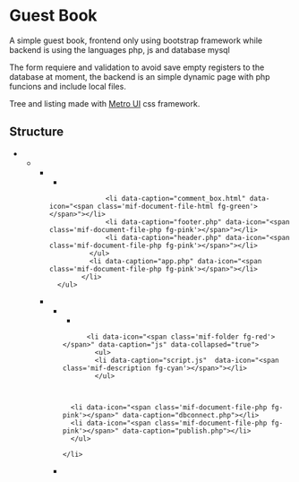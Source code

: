 <link rel="stylesheet" href="https://cdn.korzh.com/metroui/v4/css/metro-all.min.css">
<script src="https://cdn.korzh.com/metroui/v4.5.1/js/metro.min.js"></script>


<h1>Guest Book</h1>
<p>
A simple guest book, frontend only using bootstrap framework while backend is using the languages php, js and database mysql</p>
<p>The form requiere and validation to avoid save empty registers to the database at moment, the backend is an simple dynamic page with php funcions and include local files.</p>


<p>Tree and listing made with <a href="https://metroui.org.ua/treeview.html">Metro UI</a> css framework.</p>

<h2>Structure</h2>

<ul data-role="treeview">

  <li data-icon="<span class='mif-folder fg-red'></span>" data-caption="Render">
      <ul>           
<li data-caption="Components" data-collapsed="true">
              <ul>
                <li data-caption="css" data-icon="<span class='mif-folder fg-red'></span>" data-collapsed="true">
                  <ul>
                  <li data-caption="style.css" data-icon="<span class='mif-css3 fg-cyan'></span>"></li>
                  </ul>                      
                
                
                  <li data-caption="comment_box.html" data-icon="<span class='mif-document-file-html fg-green'></span>"></li>
                  <li data-caption="footer.php" data-icon="<span class='mif-document-file-php fg-pink'></span>"></li>
                  <li data-caption="header.php" data-icon="<span class='mif-document-file-php fg-pink'></span>"></li>
              </ul>
              <li data-caption="app.php" data-icon="<span class='mif-document-file-php fg-pink'></span>"></li>
            </li>
      </ul>
  </li>

  <li  data-icon="<span class='mif-folder fg-red'></span>" data-caption="scripts">
      <ul>
        <li data-icon="<span class='mif-folder fg-red'></span>" data-caption="db"  data-collapsed="true">
          <ul>
          <li  data-icon="<span class='mif-document-file-sql fg-red'></span>"  data-caption="db.sql"></li>
          </ul>
        
          <li data-icon="<span class='mif-folder fg-red'></span>" data-caption="js" data-collapsed="true">
            <ul>
            <li data-caption="script.js"  data-icon="<span class='mif-description fg-cyan'></span>"></li>
            </ul>
            
  

      <li data-icon="<span class='mif-document-file-php fg-pink'></span>" data-caption="dbconnect.php"></li>
      <li data-icon="<span class='mif-document-file-php fg-pink'></span>" data-caption="publish.php"></li>
      </ul>
  
    </li>
<li data-icon="<span class='mif-document-file-php fg-pink'></span>" data-caption="index.php"></li>
</ul>

